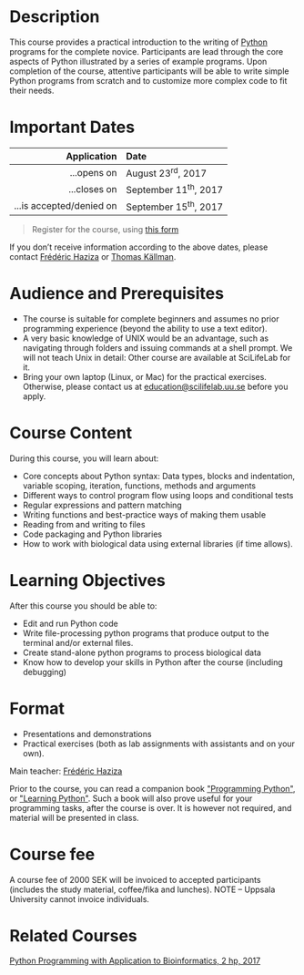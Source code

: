 # Description

This course provides a practical introduction to the writing
of [Python](https://www.python.org/) programs for the complete
novice. Participants are lead through the core aspects of Python
illustrated by a series of example programs. Upon completion of the
course, attentive participants will be able to write simple Python
programs from scratch and to customize more complex code to fit their
needs.

# Important Dates

| Application | Date |
|------------:|:-----|
| ...opens on | August 23<sup>rd</sup>, 2017 |
| ...closes on | September 11<sup>th</sup>, 2017 |
| ...is accepted/denied on | September 15<sup>th</sup>, 2017 |

> Register for the course, using [this form](https://docs.google.com/forms/d/e/1FAIpQLScm40gTcH6qsq3JcpnsCDveCtiqdqevIsMjlOienDfyKALQgA/viewform)

If you don’t receive information according to the above dates, please contact <a href="mailto:Frederic.Haziza@nbis.se?subject=[Python HT17] Registration">Frédéric Haziza</a> or <a href="mailto:Thomas.Kallman@nbis.se?subject=[Python HT17] Registration">Thomas Källman</a>.

# Audience and Prerequisites

* The course is suitable for complete beginners and assumes no prior
  programming experience (beyond the ability to use a text editor).
* A very basic knowledge of UNIX would be an advantage, such as
  navigating through folders and issuing commands at a shell
  prompt. We will not teach Unix in detail: Other course are available
  at SciLifeLab for it.
* Bring your own laptop (Linux, or Mac) for the practical
  exercises. Otherwise, please contact us at
  education@scilifelab.uu.se before you apply.

# Course Content

During this course, you will learn about:

* Core concepts about Python syntax: Data types, blocks and indentation, variable scoping, iteration, functions, methods and arguments
* Different ways to control program flow using loops and conditional tests
* Regular expressions and pattern matching
* Writing functions and best-practice ways of making them usable
* Reading from and writing to files
* Code packaging and Python libraries
* How to work with biological data using external libraries (if time allows).

# Learning Objectives

After this course you should be able to:

* Edit and run Python code
* Write file-processing python programs that produce output to the terminal and/or external files.
* Create stand-alone python programs to process biological data
* Know how to develop your skills in Python after the course (including debugging)

# Format

* Presentations and demonstrations
* Practical exercises (both as lab assignments with assistants and on your own).

Main teacher: [Frédéric Haziza](//nbis.se/staff/frederic-haziza/)

Prior to the course, you can read a companion
book
["Programming Python"](//shop.oreilly.com/product/9780596158118.do),
or
["Learning Python"](//shop.oreilly.com/product/0636920028154.do). Such
a book will also prove useful for your programming tasks, after the
course is over. It is however not required, and material will be
presented in class.

# Course fee

A course fee of 2000 SEK will be invoiced to accepted participants
(includes the study material, coffee/fika and lunches). NOTE
– Uppsala University cannot invoice individuals.

# Related Courses

[Python Programming with Application to Bioinformatics, 2 hp, 2017](//www.scilifelab.se/events/pythonvt17/)
